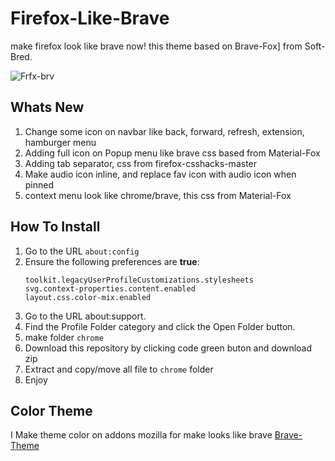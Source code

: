 # Firefox-Like-Brave
make firefox look like brave now!
this theme based on Brave-Fox] from Soft-Bred.

![Frfx-brv](https://github.com/user-attachments/assets/66668000-2d22-4d83-b171-2fb9b7ead1d6)


## Whats New
1. Change some icon on navbar like back, forward, refresh, extension, hamburger menu
2. Adding full icon on Popup menu like brave css based from Material-Fox
3. Adding tab separator, css from firefox-csshacks-master
4. Make audio icon inline, and replace fav icon with audio icon when pinned
5. context menu look like chrome/brave, this css from Material-Fox

## How To Install
1. Go to the URL `about:config`
2. Ensure the following preferences are **true**:
    ```
    toolkit.legacyUserProfileCustomizations.stylesheets
    svg.context-properties.content.enabled
    layout.css.color-mix.enabled
    ```
4. Go to the URL about:support.
5. Find the Profile Folder category and click the Open Folder button.
6. make folder `chrome`
7. Download this repository by clicking code green buton and download zip
8. Extract and copy/move all file to `chrome` folder
9. Enjoy

## Color Theme
I Make theme color on addons mozilla for make looks like brave
[Brave-Theme](https://addons.mozilla.org/en-US/firefox/user/18534883/)
